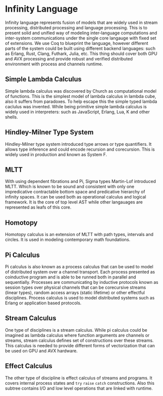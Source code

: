 Infinity Language
=================

Infinity language represents fusion of models that are widely used in stream processing, distributed processing and language processing. This is to present solid and unified way of modeling inter-language computations and inter-system communications under the single core langauge with fixed set of extensions. We use Coq to blueprint the language, however different parts of the system could be built using different backend languages: such as Erlang, Rust, Clang, Futhark, Julia, etc. This thing should cover both GPU and AVX processing and provide robust and verified distributed environment with process and channels runtime.

Simple Lambda Calculus
----------------------

Simple lambda calculus was discovered by Church as computational model of functions.
This is the simplest model of lambda calculus in lambda cube, also it suffers from paradoxes.
To help escape this the simple typed lambda caclulus was invented. While being primitive
simple lambda calculus is widely used in interpreters: such as JavaScript, Erlang, Lua, K and other shells.

Hindley-Milner Type System
--------------------------

Hindley-Milner type system introduced type arrows or type quantifiers.
It allows type inference and could encode recursion and corecursion.
This is widely used in production and known as System F.

MLTT
----

With using dependent fibrations and Pi, Sigma types Martin-Lof introduced MLTT.
Which is known to be sound and consistent with only one impredicative contractable
bottom space and predicative hierarchy of infinity spaces. It can be used both as
operational calculus and logical framework. It is the core of top level AST while
other langauages are represented as leafs of this core.

Homotopy
--------

Homotopy calculus is an extension of MLTT with path types, intervals and circles.
It is used in modeling contemporary math foundations.

Pi Calculus
-----------

Pi calculus is also known as a process calculus that can be used to model of distributed system
over a channel transport. Each process presented as coinductive program and is able
to be runned both in parallel and sequentially. Processes are communicating by inductive protocols
known as session types over physical channels that can be corecursive streams (linear types),
random access arrays (static lifetime) or other effectful disciplines. Process calculus
is used to model distributed systems such as Erlang or application based protocols.

Stream Calculus
---------------

One type of disciplines is a stream calculus. While pi calculus could be imagined as
lambda calculus where function arguments are channels or streams, stream calculus defines set
of constructions over these streams. This calculus is needed to provide different forms
of vectorization that can be used on GPU and AVX hardware.

Effect Calculus
---------------

The other type of discipline is effect calculus of streams and programs. It covers internal
process states and `try` `raise` `catch` constructions. Also this subtree contains I/O and
low level operations that are linked with runtime.

